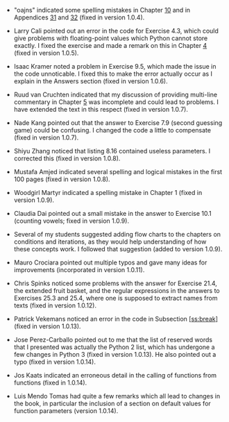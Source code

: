-   "oajns" indicated some spelling mistakes in Chapter
    <a href="#ch:recursion" data-reference-type="ref" data-reference="ch:recursion">10</a>
    and in Appendices
    <a href="#ch:pcinput" data-reference-type="ref" data-reference="ch:pcinput">31</a>
    and
    <a href="#ch:pcmaze" data-reference-type="ref" data-reference="ch:pcmaze">32</a>
    (fixed in version 1.0.4).

-   Larry Cali pointed out an error in the code for Exercise 4.3, which
    could give problems with floating-point values which Python cannot
    store exactly. I fixed the exercise and made a remark on this in
    Chapter
    <a href="#ch:expressions" data-reference-type="ref" data-reference="ch:expressions">4</a>
    (fixed in version 1.0.5).

-   Isaac Kramer noted a problem in Exercise 9.5, which made the issue
    in the code unnoticable. I fixed this to make the error actually
    occur as I explain in the Answers section (fixed in version 1.0.6).

-   Ruud van Cruchten indicated that my discussion of providing
    multi-line commentary in Chapter
    <a href="#ch:variables" data-reference-type="ref" data-reference="ch:variables">5</a>
    was incomplete and could lead to problems. I have extended the text
    in this respect (fixed in version 1.0.7).

-   Nade Kang pointed out that the answer to Exercise 7.9 (second
    guessing game) could be confusing. I changed the code a little to
    compensate (fixed in version 1.0.7).

-   Shiyu Zhang noticed that listing 8.16 contained useless parameters.
    I corrected this (fixed in version 1.0.8).

-   Mustafa Amjed indicated several spelling and logical mistakes in the
    first 100 pages (fixed in version 1.0.8).

-   Woodgirl Martyr indicated a spelling mistake in Chapter 1 (fixed in
    version 1.0.9).

-   Claudia Dai pointed out a small mistake in the answer to Exercise
    10.1 (counting vowels; fixed in version 1.0.9).

-   Several of my students suggested adding flow charts to the chapters
    on conditions and iterations, as they would help understanding of
    how these concepts work. I followed that suggestion (added to
    version 1.0.9).

-   Mauro Crociara pointed out multiple typos and gave many ideas for
    improvements (incorporated in version 1.0.11).

-   Chris Spinks noticed some problems with the answer for Exercise
    21.4, the extended fruit basket, and the regular expressions in the
    answers to Exercises 25.3 and 25.4, where one is supposed to extract
    names from texts (fixed in version 1.0.12).

-   Patrick Vekemans noticed an error in the code in Subsection
    <a href="#ss:break" data-reference-type="ref" data-reference="ss:break">[ss:break]</a>
    (fixed in version 1.0.13).

-   Jose Perez-Carballo pointed out to me that the list of reserved
    words that I presented was actually the Python 2 list, which has
    undergone a few changes in Python 3 (fixed in version 1.0.13). He
    also pointed out a typo (fixed in version 1.0.14).

-   Jos Kaats indicated an erroneous detail in the calling of functions
    from functions (fixed in 1.0.14).

-   Luis Mendo Tomas had quite a few remarks which all lead to changes
    in the book, in particular the inclusion of a section on default
    values for function parameters (version 1.0.14).
